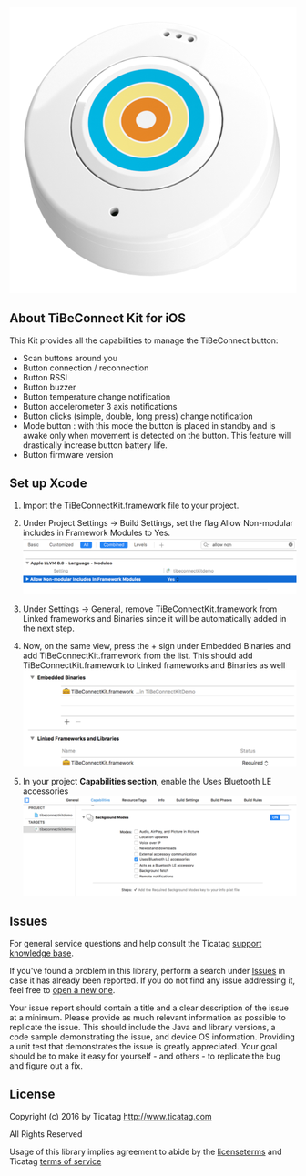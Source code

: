 [![TiBeConnect Kit by Ticatag](logo.png)](https://ticatag.com)

## About TiBeConnect Kit for iOS

This Kit provides all the capabilities to manage the TiBeConnect button:
- Scan buttons around you
- Button connection / reconnection
- Button RSSI
- Button buzzer
- Button temperature change notification
- Button accelerometer 3 axis notifications
- Button clicks (simple, double, long press) change notification
- Mode button : with this mode the button is placed in standby and is awake only when movement is detected on the button. This feature will drastically increase button battery life.
- Button firmware version

## Set up Xcode

1. Import the TiBeConnectKit.framework file to your project.

2. Under Project Settings -> Build Settings, set the flag Allow Non-modular includes in Framework Modules to Yes.
![](step0.png)
3. Under Settings -> General, remove TiBeConnectKit.framework from Linked frameworks and Binaries since it will be automatically added in the next step.

4. Now, on the same view, press the + sign under Embedded Binaries and add TiBeConnectKit.framework from the list. This should add TiBeConnectKit.framework to Linked frameworks and Binaries as well
![](step1.png)

5. In your project **Capabilities section**, enable the Uses Bluetooth LE accessories
![](step2.png)

## Issues
 For general service questions and help consult the Ticatag  [support knowledge base](https://ticatag.zendesk.com/).

If you've found a problem in this library, perform a search under
[Issues](https://github.com/TicatagSAS/tibeconnectkit-ios/issues?q=is%3Aissue+)
in case it has already been reported. If you do not find any issue addressing it, feel free to [open a new
one](https://github.com/TicatagSAS/tibeconnectkit-ios/issues/new).

Your issue report should contain a title and a clear description of the issue at a minimum. Please provide as much relevant information as possible to replicate the issue. This should include the Java and library versions, a code
sample demonstrating the issue, and device OS information. Providing a unit test that demonstrates the issue is greatly appreciated. Your goal should be to make it easy for yourself - and others - to replicate the bug and figure out a
fix.

## License

 Copyright (c) 2016 by Ticatag
 http://www.ticatag.com

 All Rights Reserved

 Usage of this library implies agreement to abide by the [licenseterms](LICENSE) and Ticatag [terms of service](http://www.ticatag.com)
